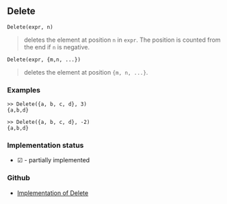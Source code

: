 ## Delete

```
Delete(expr, n)
```
      
> deletes the element at position `n` in `expr`. The position is counted from the end if `n` is negative.

```
Delete(expr, {m,n, ...})
```

> deletes the element at position `{m, n, ...}`.

### Examples

```
>> Delete({a, b, c, d}, 3)
{a,b,d}

>> Delete({a, b, c, d}, -2)
{a,b,d}
```
 






### Implementation status

* &#x2611; - partially implemented

### Github

* [Implementation of Delete](https://github.com/axkr/symja_android_library/blob/master/symja_android_library/matheclipse-core/src/main/java/org/matheclipse/core/builtin/ListFunctions.java#L2100) 
